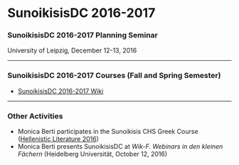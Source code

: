 # SunoikisisDC 2016-2017

### SunoikisisDC 2016-2017 Planning Seminar
University of Leipzig, December 12-13, 2016

***
### SunoikisisDC 2016-2017 Courses (Fall and Spring Semester)
* [SunoikisisDC 2016-2017 Wiki](https://github.com/SunoikisisDC/SunoikisisDC-2016-2017/wiki)

***
### Other Activities
* Monica Berti participates in the Sunoikisis CHS Greek Course ([Hellenistic Literature 2016](http://sunoikisis-greek.chs.harvard.edu/participating-faculty-2016/))
* Monica Berti presents SunoikisisDC at *Wik-F. Webinars in den kleinen Fächern* (Heidelberg Universität, October 12, 2016)
